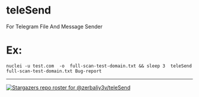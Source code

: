 # teleSend
For Telegram File And Message Sender
# Ex:
    nuclei -u test.com  -o  full-scan-test-domain.txt && sleep 3  teleSend full-scan-test-domain.txt Bug-report
<hr>

[![Stargazers repo roster for @zerbaliy3v/teleSend](https://reporoster.com/stars/dark/zerbaliy3v/teleSend)](https://github.com/zerbaliy3v/teleSend/stargazers)

